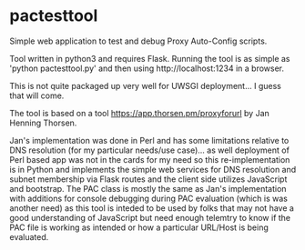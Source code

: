 # pactesttool
Simple web application to test and debug Proxy Auto-Config scripts.

Tool written in python3 and requires Flask.
Running the tool is as simple as 'python pactesttool.py' and then using http://localhost:1234 in a browser.

This is not quite packaged up very well for UWSGI deployment... I guess that will come.

The tool is based on a tool https://app.thorsen.pm/proxyforurl by Jan Henning Thorsen.  

Jan's implementation was done in Perl and has some limitations relative to DNS resolution (for my particular needs/use case)... as well deployment of Perl based app was not in the cards for my need so this re-implementation is in Python and implements the simple web services for DNS resolution and subnet membership via Flask routes and the client side utilizes JavaScript and bootstrap.  The PAC class is mostly the same as Jan's implementation with additions for console debugging during PAC evaluation (which is was another need) as this tool is inteded to be used by folks that may not have a good understanding of JavaScript but need enough telemtry to know if the PAC file is working as intended or how a particular URL/Host is being evaluated.
